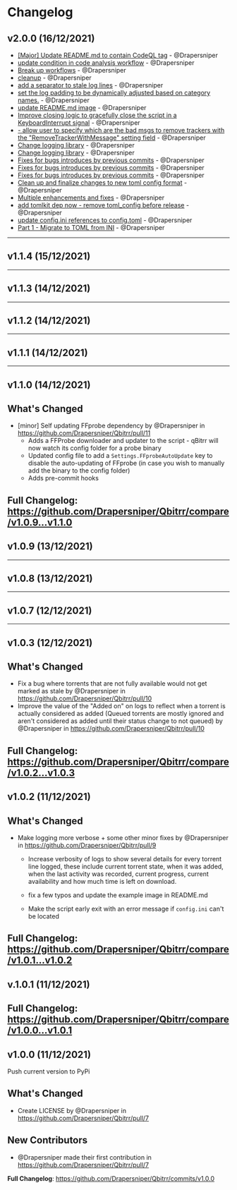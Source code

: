 # Changelog

## v2.0.0 (16/12/2021)
- [[Major] Update README.md to contain CodeQL tag](https://github.com/Drapersniper/Qbitrr/commit/13513644770b566f12188a94d2a4aed2c685192e) - @Drapersniper
- [update condition in code analysis workflow](https://github.com/Drapersniper/Qbitrr/commit/edf7425a5331a88bd3e26c10acca92ae50a07a38) - @Drapersniper
- [Break up workflows](https://github.com/Drapersniper/Qbitrr/commit/01d0004277cc511e306343b5522a36522313908a) - @Drapersniper
- [cleanup](https://github.com/Drapersniper/Qbitrr/commit/271aaf92afa3897f7770e4e6a1813438563372f6) - @Drapersniper
- [add a separator to stale log lines](https://github.com/Drapersniper/Qbitrr/commit/460fc6bbefc303b597ea4b861650c3d34cbe6de2) - @Drapersniper
- [set the log padding to be dynamically adjusted based on category names.](https://github.com/Drapersniper/Qbitrr/commit/8acc964904df7e66c5aa1283dddd4f1cebedfe9a) - @Drapersniper
- [update README.md image](https://github.com/Drapersniper/Qbitrr/commit/f575c502069378b1c46c00b49977336dd3ff9cdc) - @Drapersniper
- [Improve closing logic to gracefully close the script in a KeyboardInterrupt signal](https://github.com/Drapersniper/Qbitrr/commit/7a7ccf73a7a8696bfffae5d3bdeca31bf01a673a) - @Drapersniper
- [ - allow user to specify which are the bad msgs to remove trackers with the "RemoveTrackerWithMessage" setting field](https://github.com/Drapersniper/Qbitrr/commit/bd794380fc8a3ebf60229dcf1e95c1584af5c0e6) - @Drapersniper
- [Change logging library](https://github.com/Drapersniper/Qbitrr/commit/25d3c3c99058337f31c6ae3e0963b9cc6b251b07) - @Drapersniper
- [Change logging library](https://github.com/Drapersniper/Qbitrr/commit/75e891f1205fe510d7965f5bb6f6a9deb8805c84) - @Drapersniper
- [Fixes for bugs introduces by previous commits](https://github.com/Drapersniper/Qbitrr/commit/ee8fbafd7e54cd7355a0efa7ec409e37e85d09dd) - @Drapersniper
- [Fixes for bugs introduces by previous commits](https://github.com/Drapersniper/Qbitrr/commit/c374053e54544adfb3d3db238fcaa0a9d7e0f540) - @Drapersniper
- [Fixes for bugs introduces by previous commits](https://github.com/Drapersniper/Qbitrr/commit/8fb3be79b5286c5ac528eeffd979d065e14bc76b) - @Drapersniper
- [Clean up and finalize changes to new toml config format](https://github.com/Drapersniper/Qbitrr/commit/6f74db5b2c8b0b3141f22455a527ab00f9165fae) - @Drapersniper
- [Multiple enhancements and fixes](https://github.com/Drapersniper/Qbitrr/commit/0ea34c23337e10a0a40dc8437291c9964a88d45e) - @Drapersniper
- [add tomlkit dep now - remove toml_config before release](https://github.com/Drapersniper/Qbitrr/commit/73aff474c17de9d4fd23e7a26a7d5cca8759b3f1) - @Drapersniper
- [update config.ini references to config.toml](https://github.com/Drapersniper/Qbitrr/commit/bd2c579842bf5819d32bbda86374a448041441d6) - @Drapersniper
- [Part 1 - Migrate to TOML from INI](https://github.com/Drapersniper/Qbitrr/commit/292e692b8035c3c0f92ddea6fefa097d502b5a79) - @Drapersniper

---

## v1.1.4 (15/12/2021)


---

## v1.1.3 (14/12/2021)


---

## v1.1.2 (14/12/2021)


---

## v1.1.1 (14/12/2021)


---

## v1.1.0 (14/12/2021)
## What's Changed
* [minor] Self updating FFprobe dependency by @Drapersniper in https://github.com/Drapersniper/Qbitrr/pull/11
  - Adds a FFProbe downloader and updater to the script - qBitrr will now watch its config folder for a probe binary
  - Updated config file to add a `Settings.FFprobeAutoUpdate` key to disable the auto-updating of FFprobe (in case you wish to manually add the binary to the config folder)
  - Adds pre-commit hooks


**Full Changelog**: https://github.com/Drapersniper/Qbitrr/compare/v1.0.9...v1.1.0
---

## v1.0.9 (13/12/2021)

---

## v1.0.8 (13/12/2021)

---

## v1.0.7 (12/12/2021)

---

## v1.0.3 (12/12/2021)
## What's Changed
- Fix a bug where torrents that are not fully available would not get marked as stale by @Drapersniper in https://github.com/Drapersniper/Qbitrr/pull/10
- Improve the value of the "Added on" on logs to reflect when a torrent is actually considered as added (Queued torrents are mostly ignored and aren't considered as added until their status change to not queued) by @Drapersniper in https://github.com/Drapersniper/Qbitrr/pull/10


**Full Changelog**: https://github.com/Drapersniper/Qbitrr/compare/v1.0.2...v1.0.3
---

## v1.0.2 (11/12/2021)
## What's Changed
* Make logging more verbose + some other minor fixes by @Drapersniper in https://github.com/Drapersniper/Qbitrr/pull/9
  - Increase verbosity of logs to show several details for every torrent line logged, these include current torrent state, when it was added, when the last activity was recorded, current progress, current availability and how much time is left on download.

  - fix a few typos and update the example image in README.md
  - Make the script early exit with an error message if `config.ini` can't be located



**Full Changelog**: https://github.com/Drapersniper/Qbitrr/compare/v1.0.1...v1.0.2
---

## v.1.0.1 (11/12/2021)
**Full Changelog**: https://github.com/Drapersniper/Qbitrr/compare/v1.0.0...v1.0.1
---

## v1.0.0 (11/12/2021)
Push current version to PyPi

## What's Changed
* Create LICENSE by @Drapersniper in https://github.com/Drapersniper/Qbitrr/pull/7

## New Contributors
* @Drapersniper made their first contribution in https://github.com/Drapersniper/Qbitrr/pull/7

**Full Changelog**: https://github.com/Drapersniper/Qbitrr/commits/v1.0.0